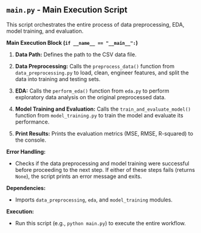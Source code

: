 ## `main.py` - Main Execution Script

This script orchestrates the entire process of data preprocessing, EDA, model training, and evaluation.

**Main Execution Block (`if __name__ == "__main__":`)**

1.  **Data Path:** Defines the path to the CSV data file.

2.  **Data Preprocessing:** Calls the `preprocess_data()` function from `data_preprocessing.py` to load, clean, engineer features, and split the data into training and testing sets.

3.  **EDA:** Calls the `perform_eda()` function from `eda.py` to perform exploratory data analysis on the original preprocessed data.

4.  **Model Training and Evaluation:** Calls the `train_and_evaluate_model()` function from `model_training.py` to train the model and evaluate its performance.

5.  **Print Results:** Prints the evaluation metrics (MSE, RMSE, R-squared) to the console.

**Error Handling:**

*   Checks if the data preprocessing and model training were successful before proceeding to the next step. If either of these steps fails (returns `None`), the script prints an error message and exits.

**Dependencies:**

*   Imports `data_preprocessing`, `eda`, and `model_training` modules.

**Execution:**

*   Run this script (e.g., `python main.py`) to execute the entire workflow.
